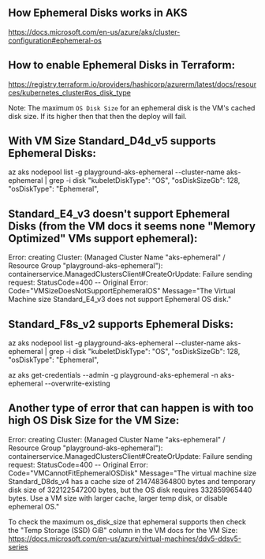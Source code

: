 
## How Ephemeral Disks works in AKS
https://docs.microsoft.com/en-us/azure/aks/cluster-configuration#ephemeral-os

## How to enable Ephemeral Disks in Terraform:

https://registry.terraform.io/providers/hashicorp/azurerm/latest/docs/resources/kubernetes_cluster#os_disk_type

Note: The maximum `OS Disk Size` for an ephemeral disk is the VM's cached disk size. If its higher then that then the deploy will fail.

## With VM Size Standard_D4d_v5 supports Ephemeral Disks:

az aks nodepool list -g playground-aks-ephemeral --cluster-name aks-ephemeral | grep -i disk
    "kubeletDiskType": "OS",
    "osDiskSizeGb": 128,
    "osDiskType": "Ephemeral",

## Standard_E4_v3 doesn't support Ephemeral Disks (from the VM docs it seems none "Memory Optimized" VMs support ephemeral):

Error: creating Cluster: (Managed Cluster Name "aks-ephemeral" / Resource Group "playground-aks-ephemeral"): containerservice.ManagedClustersClient#CreateOrUpdate: Failure sending request: StatusCode=400 -- Original Error: Code="VMSizeDoesNotSupportEphemeralOS" Message="The Virtual Machine size Standard_E4_v3 does not support Ephemeral OS disk."

## Standard_F8s_v2 supports Ephemeral Disks:

az aks nodepool list -g playground-aks-ephemeral --cluster-name aks-ephemeral | grep -i disk
    "kubeletDiskType": "OS",
    "osDiskSizeGb": 128,
    "osDiskType": "Ephemeral",

az aks get-credentials --admin -g playground-aks-ephemeral -n aks-ephemeral --overwrite-existing

## Another type of error that can happen is with too high OS Disk Size for the VM Size:

Error: creating Cluster: (Managed Cluster Name "aks-ephemeral" / Resource Group "playground-aks-ephemeral"): containerservice.ManagedClustersClient#CreateOrUpdate: Failure sending request: StatusCode=400 -- Original Error: Code="VMCannotFitEphemeralOSDisk" Message="The virtual machine size Standard_D8ds_v4 has a cache size of 214748364800 bytes and temporary disk size of 322122547200 bytes, but the OS disk requires 332859965440 bytes. Use a VM size with larger cache, larger temp disk, or disable ephemeral OS."


To check the maximum os_disk_size that ephemeral supports then check the "Temp Storage (SSD) GiB" column in the VM docs for the VM Size:
https://docs.microsoft.com/en-us/azure/virtual-machines/ddv5-ddsv5-series